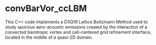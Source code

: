 # convBarVor_ccLBM
This C++ code implements a D3Q19 Lattice Boltzmann Method used to study spurious aero-acoustic emissions created by the interaction of a convected barotropic vortex and cell-centered grid refinement interface, located in the middle of a quasi-2D domain.
